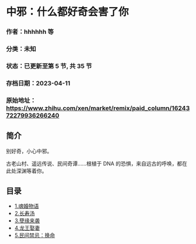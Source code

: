 # 中邪：什么都好奇会害了你

### 作者：hhhhhh 等

### 分类：未知

### 状态：已更新至第 5 节, 共 35 节
### 存档日期：2023-04-11

### 原始地址：https://www.zhihu.com/xen/market/remix/paid_column/1624372279936266240


## 简介
别好奇，小心中邪。


古老山村、遥远传说、民间奇谭……根植于 DNA 的恐惧，来自远古的呼唤，都在此处深渊等着你。




## 目录
- [1.魂婚物语](1.魂婚物语.md)
- [2.长寿汤](2.长寿汤.md)
- [3.孽缘来袭](3.孽缘来袭.md)
- [4.龙王娶妻](4.龙王娶妻.md)
- [5.民间禁忌：换命](5.民间禁忌：换命.md)